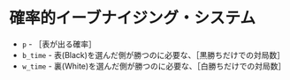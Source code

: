 # 確率的イーブナイジング・システム

* `p` - ［表が出る確率］
* `b_time` - 表(Black)を選んだ側が勝つのに必要な、［黒勝ちだけでの対局数］
* `w_time` - 裏(White)を選んだ側が勝つのに必要な、［白勝ちだけでの対局数］
